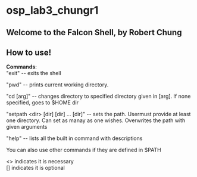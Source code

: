 # osp_lab3_chungr1

## Welcome to the Falcon Shell, by Robert Chung

## How to use!
<b>Commands</b>: <br>
"exit" -- exits the shell

"pwd" -- prints current working directory.

"cd \[arg\]" -- changes directory to specified directory given in \[arg\]. If none specified, goes to $HOME dir

"setpath \<dir\> \[dir\] \[dir\] ... \[dir\]" -- sets the path. Usermust provide at least one directory. Can set as manay as one wishes. Overwrites the path with given arguments

"help" -- lists all the built in command with descriptions

You can also use other commands if they are defined in $PATH

\<\> indicates it is necessary<br>
\[\] indicates it is optional
